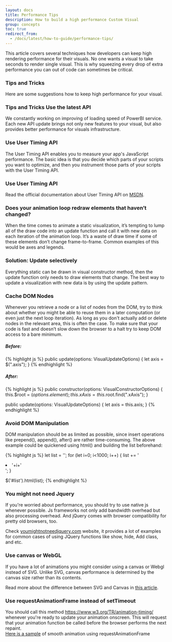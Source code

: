 ```yaml
---
layout: docs
title: Performance Tips 
description: How to build a high performance Custom Visual
group: concepts
toc: true
redirect_from:
  - /docs/latest/how-to-guide/performance-tips/
---
```


This article covers several techniques how developers can keep high rendering performance for their visuals.   No one wants a visual to take seconds to render single visual. This is why squeezing every drop of extra performance you can out of code can sometimes be critical. 

### Tips and Tricks 
Here are some suggestions how to keep high performance for your visual. 

### Tips and Tricks Use the latest API 
We constantly working on improving of loading speed of PowerBI service. Each new API update brings not only new features to your visual, but also provides  better performance for visuals infrastructure. 

### Use User Timing API
The User Timing API enables you to measure your app's JavaScript performance. The basic idea is that you decide which parts of your scripts you want to optimize, and then you instrument those parts of your scripts with the User Timing API. 

### Use User Timing API
Read the official documentation about User Timing API on [MSDN](https://msdn.microsoft.com/en-us/library/hh772738(v=vs.85).aspx).

### Does your animation loop redraw elements that haven’t changed? 
When the time comes to animate a static visualization, it’s tempting to lump all of the draw code into an update function and call it with new data on each iteration of the animation loop. It’s a waste of draw time if some of these elements don’t change frame-to-frame. Common examples of this would be axes and legends. 

### Solution: Update selectively 
Everything static can be drawn in visual constructor method, then the update function only needs to draw elements that change. The best way to update a visualization with new data is by using the update pattern. 

### Cache DOM Nodes 
Whenever you retrieve a node or a list of nodes from the DOM, try to think about whether you might be able to reuse them in a later computation (or even just the next loop iteration). As long as you don't actually add or delete nodes in the relevant area, this is often the case. To make sure that your code is fast and doesn’t slow down the browser to a halt try to keep DOM access to a bare minimum. 


##### Before: 

{% highlight js %}
public update(options: VisualUpdateOptions) { 
    let axis = $(".axis"); 
}
{% endhighlight %}


##### After: 

{% highlight js %}
public constructor(options: VisualConstructorOptions) { 
    this.$root = $(options.element); 
    this.xAxis = this.$root.find(".xAxis"); 
} 
 
public update(options: VisualUpdateOptions) { 
    let axis = this.axis; 
}
{% endhighlight %}

 

### Avoid DOM Manipulation 
DOM manipulation should be as limited as possible, since insert operations like prepend(), append(), after() are rather time-consuming. 
The above example could be quickened using html() and building the list beforehand: 

{% highlight js %}
let list = ''; 
for (let i=0; i<1000; i++) { 
    list += '<li>'+i+'</li>'; 
} 

$('#list').html(list); 
{% endhighlight %}
 

### You might not need Jquery 

If you're worried about performance, you should try to use native js whenever possible. Js frameworks not only add bandwidth overhead but also processing overhead. And jQuery comes with browser compatibility for pretty old browsers, too. 

Check [youmightnotneedjquery.com](http://youmightnotneedjquery.com/) website, it provides a lot of examples for common cases of using JQuery functions like show, hide, Add class, and etc.  


### Use canvas or WebGL 
If you have a lot of animations you might consider using a canvas or Webgl instead of SVG. Unlike SVG, canvas performance is determined by the canvas size rather than its contents. 

Read more about the difference between SVG and Canvas in [this article](https://msdn.microsoft.com/en-us/library/gg193983(v=vs.85).aspx). 

### Use requestAnimationFrame instead of setTimeout 
You should call this method  https://www.w3.org/TR/animation-timing/ whenever you're ready to update your animation onscreen. This will request that your animation function be called before the browser performs the next repaint.  
[Here is a sample](https://testdrive-archive.azurewebsites.net/Graphics/RequestAnimationFrame/Default.html) of smooth animation using requestAnimationFrame 



 

 

 